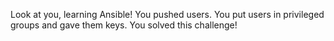 Look at you, learning Ansible!
You pushed users. You put users in privileged groups and gave them keys.
You solved this challenge!